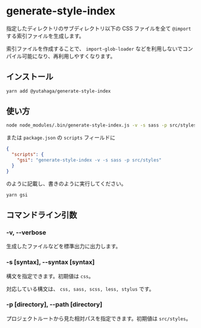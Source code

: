 # generate-style-index

指定したディレクトリのサブディレクトリ以下の CSS ファイルを全て `@import` する索引ファイルを生成します。

索引ファイルを作成することで、 `import-glob-loader` などを利用しないでコンパイル可能になり、再利用しやすくなります。

## インストール

```sh
yarn add @yutahaga/generate-style-index
```

## 使い方

```sh
node node_modules/.bin/generate-style-index.js -v -s sass -p src/styles
```

または `package.json` の `scripts` フィールドに

```json
{
  "scripts": {
    "gsi": "generate-style-index -v -s sass -p src/styles"
  }
}
```

のように記載し、書きのように実行してください。

```sh
yarn gsi
```

## コマンドライン引数

### -v, --verbose

生成したファイルなどを標準出力に出力します。

### -s [syntax], --syntax [syntax]

構文を指定できます。初期値は `css`。

対応している構文は、
`css, sass, scss, less, stylus`
です。

### -p [directory], --path [directory]

プロジェクトルートから見た相対パスを指定できます。初期値は `src/styles`。
